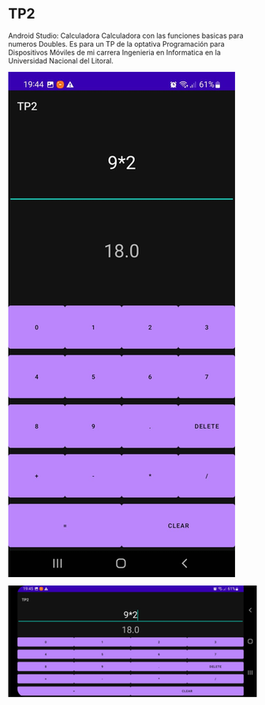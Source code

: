 # TP2
 Android Studio: Calculadora
 Calculadora con las funciones basicas para numeros Doubles.
 Es para un TP de la optativa Programación para Dispositivos Móviles de mi carrera Ingenieria en Informatica en la Universidad Nacional del Litoral.
 
 
![Screenshot](https://github.com/wglopez/TP2/blob/87ba96f69f51cb81f0ebe01873693f588e4cc841/TP2.jpeg)


![Screenshot](https://github.com/wglopez/TP2/blob/52132e7379ef5795245486d2dfa6cc44d1b08dbc/TP2-2.jpeg)
